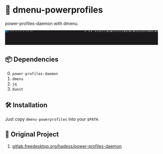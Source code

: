 # 🔋 dmenu-powerprofiles

power-profiles-daemon with dmenu.

![demo](/preview/demo_dmenu-powerprofiles.gif)

## 📦 Dependencies

0. `power-profiles-daemon`
1. `dmenu`
2. `jq`
3. `dunst`

## 🛠️ Installation

Just copy `dmenu-powerprofiles` into your `$PATH`.

## 🍱 Original Project

1. [gitlab.freedesktop.org/hadess/power-profiles-daemon](https://gitlab.freedesktop.org/hadess/power-profiles-daemon)
